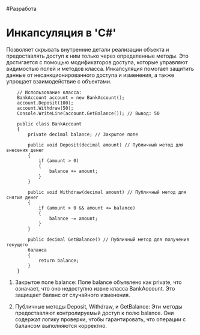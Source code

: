 #Разработа 

# Инкапсуляция в 'C#'
Позволяет скрывать внутренние детали реализации объекта и предоставлять доступ к ним только через определенные методы. Это достигается с помощью модификаторов доступа, которые управляют видимостью полей и методов класса. Инкапсуляция помогает защитить данные от несанкционированного доступа и изменения, а также упрощает взаимодействие с объектами.
```
	// Использование класса:
	BankAccount account = new BankAccount();
	account.Deposit(100);
	account.Withdraw(50);
	Console.WriteLine(account.GetBalance()); // Вывод: 50
	
	public class BankAccount
	{
	    private decimal balance; // Закрытое поле
	
	    public void Deposit(decimal amount) // Публичный метод для внесения денег
	    {
	        if (amount > 0)
	        {
	            balance += amount;
	        }
	    }
	
	    public void Withdraw(decimal amount) // Публичный метод для снятия денег
	    {
	        if (amount > 0 && amount <= balance)
	        {
	            balance -= amount;
	        }
	    }
	
	    public decimal GetBalance() // Публичный метод для получения текущего 
	    баланса
	    {
	        return balance;
	    }
	}	
```
1. Закрытое поле balance: Поле balance объявлено как private, что означает, что оно недоступно извне класса BankAccount. Это защищает баланс от случайного изменения.

2. Публичные методы Deposit, Withdraw, и GetBalance: Эти методы предоставляют контролируемый доступ к полю balance. Они содержат логику проверки, чтобы гарантировать, что операции с балансом выполняются корректно.
